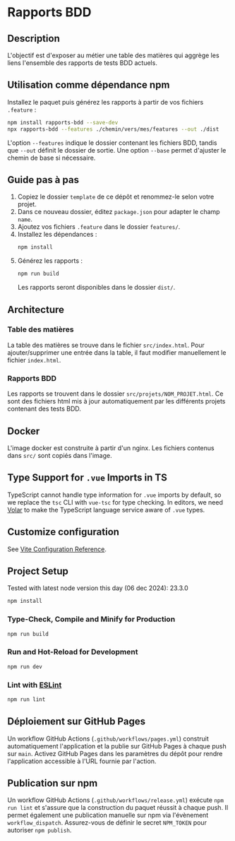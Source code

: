 # Rapports BDD

## Description

L'objectif est d'exposer au métier une table des matières qui aggrège les liens l'ensemble des rapports de tests BDD
actuels.

## Utilisation comme dépendance npm

Installez le paquet puis générez les rapports à partir de vos fichiers `.feature` :

```sh
npm install rapports-bdd --save-dev
npx rapports-bdd --features ./chemin/vers/mes/features --out ./dist
```

L'option `--features` indique le dossier contenant les fichiers BDD, tandis que `--out` définit le dossier de sortie. Une option `--base` permet d'ajuster le chemin de base si nécessaire.

## Guide pas à pas

1. Copiez le dossier `template` de ce dépôt et renommez-le selon votre projet.
2. Dans ce nouveau dossier, éditez `package.json` pour adapter le champ `name`.
3. Ajoutez vos fichiers `.feature` dans le dossier `features/`.
4. Installez les dépendances :
   ```sh
   npm install
   ```
5. Générez les rapports :
   ```sh
   npm run build
   ```
   Les rapports seront disponibles dans le dossier `dist/`.

## Architecture

### Table des matières

La table des matières se trouve dans le fichier `src/index.html`.
Pour ajouter/supprimer une entrée dans la table, il faut modifier manuellement le fichier `index.html`.

### Rapports BDD

Les rapports se trouvent dans le dossier `src/projets/NOM_PROJET.html`. Ce sont des fichiers html mis à jour
automatiquement par les différents projets contenant des tests BDD.

## Docker

L'image docker est construite à partir d'un nginx. Les fichiers contenus dans `src/` sont copiés dans l'image.

## Type Support for `.vue` Imports in TS

TypeScript cannot handle type information for `.vue` imports by default, so we replace the `tsc` CLI with `vue-tsc` for type checking. In editors, we need [Volar](https://marketplace.visualstudio.com/items?itemName=Vue.volar) to make the TypeScript language service aware of `.vue` types.

## Customize configuration

See [Vite Configuration Reference](https://vitejs.dev/config/).

## Project Setup

Tested with latest node version this day (06 dec 2024): 23.3.0

```sh
npm install
```

### Type-Check, Compile and Minify for Production

```sh
npm run build
```

### Run and Hot-Reload for Development

```sh
npm run dev
```

### Lint with [ESLint](https://eslint.org/)

```sh
npm run lint
```
## Déploiement sur GitHub Pages

Un workflow GitHub Actions (`.github/workflows/pages.yml`) construit automatiquement l'application et la publie sur GitHub Pages à chaque push sur `main`.
Activez GitHub Pages dans les paramètres du dépôt pour rendre l'application accessible à l'URL fournie par l'action.

## Publication sur npm

Un workflow GitHub Actions (`.github/workflows/release.yml`) exécute `npm run lint` et s'assure que la construction du paquet réussit à chaque push. Il permet également une publication manuelle sur npm via l'évènement `workflow_dispatch`. Assurez-vous de définir le secret `NPM_TOKEN` pour autoriser `npm publish`.

